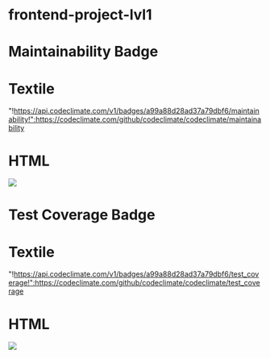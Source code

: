 # frontend-project-lvl1

# Maintainability Badge
# Textile
"!https://api.codeclimate.com/v1/badges/a99a88d28ad37a79dbf6/maintainability!":https://codeclimate.com/github/codeclimate/codeclimate/maintainability

# HTML
<a href="https://codeclimate.com/github/ilmira9293/frontend-project-lvl1/maintainability"><img src="https://api.codeclimate.com/v1/badges/013cc9c4104eb656b787/maintainability" /></a>

# Test Coverage Badge
# Textile
"!https://api.codeclimate.com/v1/badges/a99a88d28ad37a79dbf6/test_coverage!":https://codeclimate.com/github/codeclimate/codeclimate/test_coverage

# HTML
<a href="https://codeclimate.com/github/ilmira9293/frontend-project-lvl1/test_coverage"><img src="https://api.codeclimate.com/v1/badges/013cc9c4104eb656b787/test_coverage" /></a>
